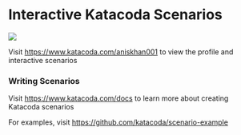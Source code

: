 # Interactive Katacoda Scenarios

[![](http://shields.katacoda.com/katacoda/aniskhan001/count.svg)](https://www.katacoda.com/aniskhan001 "Get your profile on Katacoda.com")

Visit https://www.katacoda.com/aniskhan001 to view the profile and interactive scenarios

### Writing Scenarios
Visit https://www.katacoda.com/docs to learn more about creating Katacoda scenarios

For examples, visit https://github.com/katacoda/scenario-example
